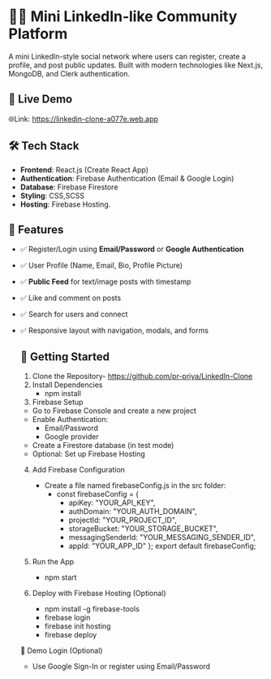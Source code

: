 # 🧑‍💼 Mini LinkedIn‑like Community Platform
A mini LinkedIn-style social network where users can register, create a profile, and post public updates. Built with modern technologies like Next.js, MongoDB, and Clerk authentication.

## 🔗 Live Demo
🌐Link: https://linkedin-clone-a077e.web.app

## 🛠️ Tech Stack
- **Frontend**: React.js (Create React App)
- **Authentication**: Firebase Authentication (Email & Google Login)
- **Database**: Firebase Firestore
- **Styling**: CSS,SCSS
- **Hosting**: Firebase Hosting.

 ## 📸 Features
- ✅ Register/Login using **Email/Password** or **Google Authentication**
- ✅ User Profile (Name, Email, Bio, Profile Picture)
- ✅ **Public Feed** for text/image posts with timestamp
- ✅ Like and comment on posts
- ✅ Search for users and connect
- ✅ Responsive layout with navigation, modals, and forms

  ## 🚀 Getting Started
   1. Clone the Repository- https://github.com/pr-priya/LinkedIn-Clone
   2. Install Dependencies
      - npm install
   3. Firebase Setup
     - Go to Firebase Console and create a new project
     - Enable Authentication:
         - Email/Password
         - Google provider
     - Create a Firestore database (in test mode)
     - Optional: Set up Firebase Hosting
    4. Add Firebase Configuration
        - Create a file named firebaseConfig.js in the src folder:
            - const firebaseConfig = {
                - apiKey: "YOUR_API_KEY",
                - authDomain: "YOUR_AUTH_DOMAIN",
                - projectId: "YOUR_PROJECT_ID",
                - storageBucket: "YOUR_STORAGE_BUCKET",
                - messagingSenderId: "YOUR_MESSAGING_SENDER_ID",
                - appId: "YOUR_APP_ID"
};
export default firebaseConfig;

    5. Run the App
        - npm start
    6. Deploy with Firebase Hosting (Optional)
        - npm install -g firebase-tools
        - firebase login
        - firebase init hosting
        - firebase deploy

  🧪 Demo Login (Optional)
     - Use Google Sign-In or register using Email/Password
        
        
         
   
  
 
  

 

 

 
